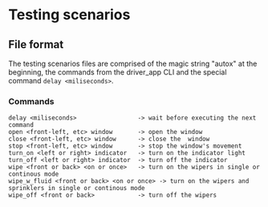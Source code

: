 # Testing scenarios

## File format
The testing scenarios files are comprised of the magic string "autox" at the beginning, the commands from the driver_app CLI and the special command `delay <miliseconds>`.  

### Commands
```
delay <miliseconds>                 -> wait before executing the next command
open <front-left, etc> window       -> open the window  
close <front-left, etc> window      -> close the  window  
stop <front-left, etc> window       -> stop the window's movement  
turn_on <left or right> indicator   -> turn on the indicator light  
turn_off <left or right> indicator  -> turn off the indicator  
wipe <front or back> <on or once>   -> turn on the wipers in single or continous mode  
wipe_w_fluid <front or back> <on or once> -> turn on the wipers and sprinklers in single or continous mode  
wipe_off <front or back>            -> turn off the wipers
```
